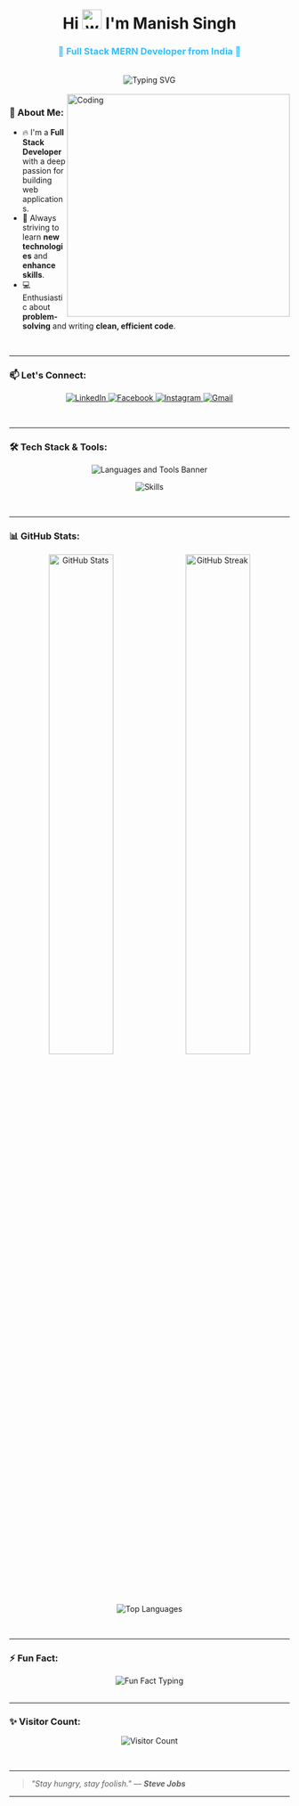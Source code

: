 <h1 align="center">
  Hi <img src="https://media.giphy.com/media/hvRJCLFzcasrR4ia7g/giphy.gif" width="35" alt="wave"> I'm Manish Singh
</h1>

<h3 align="center" style="color:#38BDF8;">🚀 Full Stack MERN Developer from India 🚀</h3>

<br/>

<div align="center">
  <img src="https://readme-typing-svg.herokuapp.com?font=Fira+Code&size=24&pause=1000&color=38BDF8&center=true&vCenter=true&width=600&lines=Crafting+smart+web+apps;Passionate+about+coding+%F0%9F%92%BB;MERN+Stack+Specialist;Always+learning+and+growing" alt="Typing SVG" />
</div>

<br/>

<img align="right" alt="Coding" width="400" src="https://cdn.dribbble.com/users/926537/screenshots/4502924/media/4ba2f4b7f6a77afba0fe17c3d45a3c92.gif">

### 🚀 About Me:
- 🔥 I'm a **Full Stack Developer** with a deep passion for building web applications.
- 🎯 Always striving to learn **new technologies** and **enhance skills**.
- 💻 Enthusiastic about **problem-solving** and writing **clean, efficient code**.

<br/>

---

### 📫 Let's Connect:

<p align="center">
  <a href="https://linkedin.com/in/manish-singh" target="_blank">
    <img src="https://img.shields.io/badge/LinkedIn-%230077B5.svg?&style=for-the-badge&logo=linkedin&logoColor=white" alt="LinkedIn"/>
  </a>
  <a href="https://facebook.com/manishsingh" target="_blank">
    <img src="https://img.shields.io/badge/Facebook-%231877F2.svg?&style=for-the-badge&logo=facebook&logoColor=white" alt="Facebook"/>
  </a>
  <a href="https://instagram.com/_manishsinghh" target="_blank">
    <img src="https://img.shields.io/badge/Instagram-%23E4405F.svg?&style=for-the-badge&logo=instagram&logoColor=white" alt="Instagram"/>
  </a>
  <a href="mailto:manishsinghbst0322@gmail.com" target="_blank">
    <img src="https://img.shields.io/badge/Gmail-D14836?style=for-the-badge&logo=gmail&logoColor=white" alt="Gmail"/>
  </a>
</p>

<br/>

---

### 🛠️ Tech Stack & Tools:

<div align="center">
  <img src="https://capsule-render.vercel.app/api?type=waving&color=38BDF8&height=120&section=header&text=Languages%20and%20Tools&fontSize=30&fontColor=ffffff" alt="Languages and Tools Banner" />
</div>

<p align="center">
  <img src="https://skillicons.dev/icons?i=html,css,js,ts,react,nodejs,express,mongodb,redux,tailwind,bootstrap,sass,cpp,postman,git,github,vscode" alt="Skills" />
</p>

<br/>

---

### 📊 GitHub Stats:

<p align="center">
  <img width="48%" src="https://github-readme-stats.vercel.app/api?username=manishsingh2203&show_icons=true&theme=onedark&hide_border=true&border_radius=12" alt="GitHub Stats" />
  <img width="48%" src="https://github-readme-streak-stats.herokuapp.com/?user=manishsingh2203&theme=onedark&hide_border=true&border_radius=12" alt="GitHub Streak" />
</p>

<p align="center">
  <img src="https://github-readme-stats.vercel.app/api/top-langs/?username=manishsingh2203&layout=compact&theme=onedark&hide_border=true&border_radius=12" alt="Top Languages" />
</p>

<br/>

---

### ⚡ Fun Fact:

<div align="center">
  <img src="https://readme-typing-svg.herokuapp.com?font=Fira+Code&size=20&pause=1000&color=38BDF8&center=true&vCenter=true&width=500&lines=Coffee+%2B+Code+=+Magic+%E2%98%95;Always+coding+with+a+smile+%F0%9F%98%8A" alt="Fun Fact Typing" />
</div>

<br/>

---

### ✨ Visitor Count:

<p align="center">
  <img src="https://profile-counter.glitch.me/manishsingh2203/count.svg" alt="Visitor Count" />
</p>

<br/>

---

> _"Stay hungry, stay foolish." — **Steve Jobs**_

---
